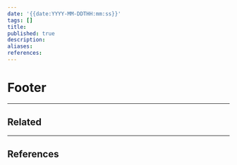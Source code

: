 ```yaml
---
date: '{{date:YYYY-MM-DDTHH:mm:ss}}'
tags: []
title: 
published: true
description:
aliases:
references:
---
```


# 

# Footer

---
## Related

---

## References